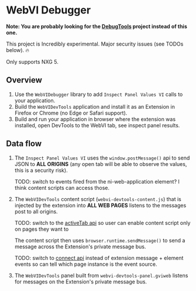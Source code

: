# WebVI Debugger

**Note: You are probably looking for the [DebugTools](https://bit.ly/debugtools) project instead of this one.**

This project is Incredibly experimental. Major security issues (see TODOs below). 🔥

Only supports NXG 5.

## Overview

1. Use the `WebVIDebugger` library to add `Inspect Panel Values VI` calls to your application.
2. Build the `WebVIDevTools` application and install it as an Extension in Firefox or Chrome (no Edge or Safari support).
3. Build and run your application in browser where the extension was installed, open DevTools to the WebVI tab, see inspect panel results.

## Data flow

1. The `Inspect Panel Values VI` uses the `window.postMessage()` api to send JSON to **ALL ORIGINS** (any open tab will be able to observe the values, this is a security risk).

   TODO: switch to events fired from the ni-web-application element? I think content scripts can access those.
2. The `WebVIDevTools` content script (`webvi-devtools-content.js`) that is injected by the extension into **ALL WEB PAGES** listens to the messages post to all origins.

   TODO: switch to the [activeTab api](https://developer.chrome.com/extensions/activeTab) so user can enable content script only on pages they want to

   The content script then uses `browser.runtime.sendMessage()` to send a message across the Extension's private message bus.

   TODO: switch to [connect api](https://developer.mozilla.org/en-US/docs/Mozilla/Add-ons/WebExtensions/API/runtime/connect) instead of extension message + element events so can tell which page instance is the event source.
3. The `WebVIDevTools` panel built from `webvi-devtools-panel.gviweb` listens for messages on the Extension's private message bus.

